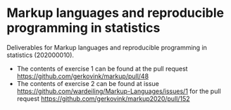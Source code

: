 # Markup languages and reproducible programming in statistics

Deliverables for Markup languages and reproducible programming in statistics (202000010).

-  The contents of exercise 1 can be found at the pull request https://github.com/gerkovink/markup/pull/48
-  The contents of exercise 2 can be found at issue https://github.com/wardeiling/Markup-Languages/issues/1 for the pull request https://github.com/gerkovink/markup2020/pull/152
